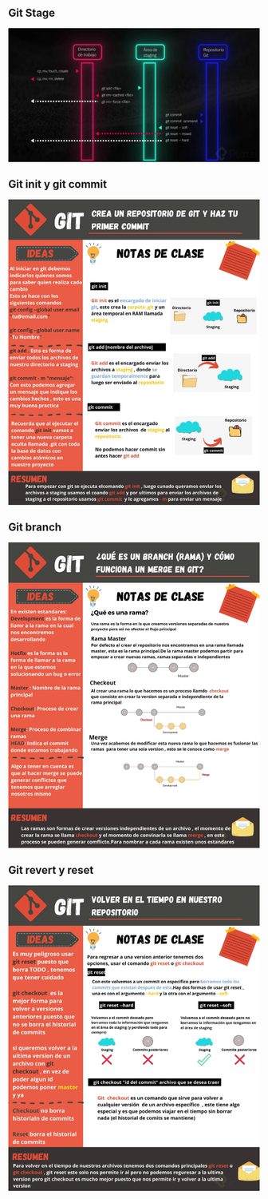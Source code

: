
## Git Stage
<p align="center">
  <img src="./ASSETS/git_stage.webp" alt="Git Stage" width="600"/>
</p>


## Git init y git commit
<p align="center">
  <img src="./ASSETS/Git_commit.webp" alt="git commit" width="600"/>
</p>

## Git branch
<p align="center">
  <img src="./ASSETS/git_branch.webp" alt="git commit" width="600"/>
</p>


## Git revert y reset
<p align="center">
  <img src="./ASSETS/git_revert_reset.webp" alt="git revert y reset" width="600"/>
</p>